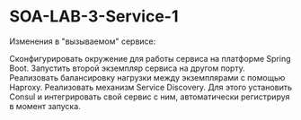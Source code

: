 # SOA-LAB-3-Service-1

Изменения в "вызываемом" сервисе:

Сконфигурировать окружение для работы сервиса на платформе Spring Boot.
Запустить второй экземпляр сервиса на другом порту. Реализовать балансировку нагрузки между экземплярами с помощью Haproxy.
Реализовать механизм Service Discovery. Для этого установить Consul и интегрировать свой сервис с ним, автоматически регистрируя в момент запуска.
